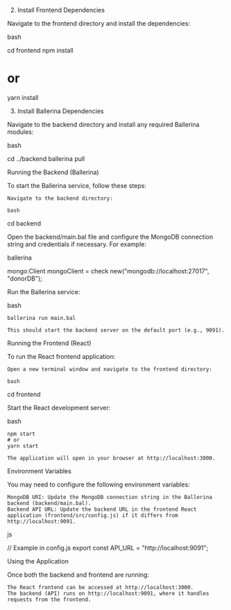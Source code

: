 2. Install Frontend Dependencies

Navigate to the frontend directory and install the dependencies:

bash

cd frontend
npm install
# or
yarn install

3. Install Ballerina Dependencies

Navigate to the backend directory and install any required Ballerina modules:

bash

cd ../backend
ballerina pull

Running the Backend (Ballerina)

To start the Ballerina service, follow these steps:

    Navigate to the backend directory:

    bash

cd backend

Open the backend/main.bal file and configure the MongoDB connection string and credentials if necessary. For example:

ballerina

mongo:Client mongoClient = check new("mongodb://localhost:27017", "donorDB");

Run the Ballerina service:

bash

    ballerina run main.bal

    This should start the backend server on the default port (e.g., 9091).

Running the Frontend (React)

To run the React frontend application:

    Open a new terminal window and navigate to the frontend directory:

    bash

cd frontend

Start the React development server:

bash

    npm start
    # or
    yarn start

    The application will open in your browser at http://localhost:3000.

Environment Variables

You may need to configure the following environment variables:

    MongoDB URI: Update the MongoDB connection string in the Ballerina backend (backend/main.bal).
    Backend API URL: Update the backend URL in the frontend React application (frontend/src/config.js) if it differs from http://localhost:9091.

js

// Example in config.js
export const API_URL = "http://localhost:9091";

Using the Application

Once both the backend and frontend are running:

    The React frontend can be accessed at http://localhost:3000.
    The backend (API) runs on http://localhost:9091, where it handles requests from the frontend.
